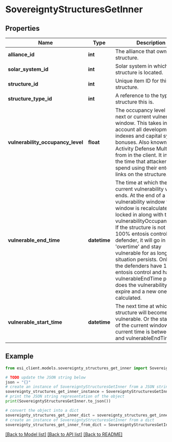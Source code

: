 # SovereigntyStructuresGetInner


## Properties

Name | Type | Description | Notes
------------ | ------------- | ------------- | -------------
**alliance_id** | **int** | The alliance that owns the structure.  | 
**solar_system_id** | **int** | Solar system in which the structure is located.  | 
**structure_id** | **int** | Unique item ID for this structure. | 
**structure_type_id** | **int** | A reference to the type of structure this is.  | 
**vulnerability_occupancy_level** | **float** | The occupancy level for the next or current vulnerability window. This takes into account all development indexes and capital system bonuses. Also known as Activity Defense Multiplier from in the client. It increases the time that attackers must spend using their entosis links on the structure.  | [optional] 
**vulnerable_end_time** | **datetime** | The time at which the next or current vulnerability window ends. At the end of a vulnerability window the next window is recalculated and locked in along with the vulnerabilityOccupancyLevel. If the structure is not in 100% entosis control of the defender, it will go in to &#39;overtime&#39; and stay vulnerable for as long as that situation persists. Only once the defenders have 100% entosis control and has the vulnerableEndTime passed does the vulnerability interval expire and a new one is calculated.  | [optional] 
**vulnerable_start_time** | **datetime** | The next time at which the structure will become vulnerable. Or the start time of the current window if current time is between this and vulnerableEndTime.  | [optional] 

## Example

```python
from esi_client.models.sovereignty_structures_get_inner import SovereigntyStructuresGetInner

# TODO update the JSON string below
json = "{}"
# create an instance of SovereigntyStructuresGetInner from a JSON string
sovereignty_structures_get_inner_instance = SovereigntyStructuresGetInner.from_json(json)
# print the JSON string representation of the object
print(SovereigntyStructuresGetInner.to_json())

# convert the object into a dict
sovereignty_structures_get_inner_dict = sovereignty_structures_get_inner_instance.to_dict()
# create an instance of SovereigntyStructuresGetInner from a dict
sovereignty_structures_get_inner_from_dict = SovereigntyStructuresGetInner.from_dict(sovereignty_structures_get_inner_dict)
```
[[Back to Model list]](../README.md#documentation-for-models) [[Back to API list]](../README.md#documentation-for-api-endpoints) [[Back to README]](../README.md)


